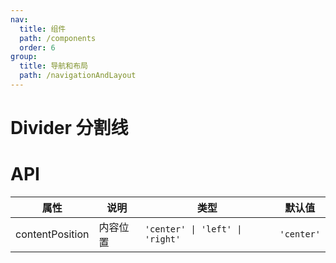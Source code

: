 ```yaml
---
nav:
  title: 组件
  path: /components
  order: 6
group:
  title: 导航和布局
  path: /navigationAndLayout
---
```


# Divider 分割线

<code src="./demos/index.tsx"></code>

# API

| 属性            | 说明     | 类型                            | 默认值     |
| --------------- | -------- | ------------------------------- | ---------- |
| contentPosition | 内容位置 | `'center' \| 'left' \| 'right'` | `'center'` |

